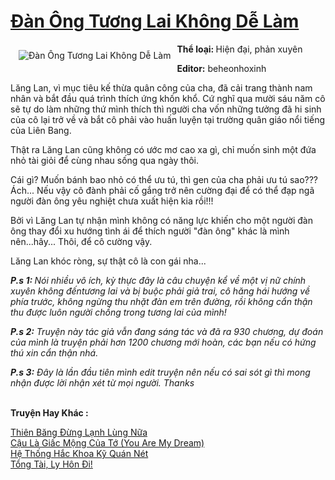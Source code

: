 <a href="https://utruyen.com/dan-ong-tuong-lai-khong-de-lam/17223/" title="Đàn Ông Tương Lai Không Dễ Làm"><h1>Đàn Ông Tương Lai Không Dễ Làm</h1></a><div style="display:table"><img align="right" style="float: left; padding: 10px;" src="https://utruyen.com/images/story/200x260/dan-ong-tuong-lai-khong-de-lam.jpg" alt="Đàn Ông Tương Lai Không Dễ Làm"><b>Thể loại: </b>Hiện đại, phản xuyên<b><p></p>Editor:</b> <b></b>beheonhoxinh<p></p>Lăng Lan, vì mục tiêu kế thừa quân công của cha, đã cải trang thành nam nhân và bắt đầu quá trình thích ứng khốn khổ. Cứ nghĩ qua mười sáu năm cô sẽ tự do làm những thứ mình thích thì người cha vốn những tưởng đã hi sinh của cô lại trở về và bắt cô phải vào huấn luyện tại trường quân giáo nổi tiếng của Liên Bang.<p></p>Thật ra Lăng Lan cũng không có ước mơ cao xa gì, chỉ muốn sinh một đứa nhỏ tài giỏi để cùng nhau sống qua ngày thôi. <p></p>Cái gì? Muốn bánh bao nhỏ có thể ưu tú, thì gen của cha phải ưu tú sao??? Ách... Nếu vậy cô đành phải cố gắng trở nên cường đại để có thể đạp ngã người đàn ông yêu nghiệt chưa xuất hiện kia rồi!!! <p></p>Bởi vì Lăng Lan tự nhận mình không có năng lực khiến cho một người đàn ông thay đổi xu hướng tình ái để thích người "đàn ông" khác là mình nên...hây... Thôi, để cô cường vậy.<p></p>Lăng Lan khóc ròng, sự thật cô là con gái nha...<p></p><b><i>P.s 1: </i></b><i>Nói nhiều vô ích, kỳ thực đây là câu chuyện kể về một vị nữ chính xuyên </i><i>không</i><i> đến</i><i>tương lai</i><i> và bị buộc phải giả trai, cô hăng hái hướng về phía trước, </i><i>không</i><i> ngừng thu nhặt đàn em trên đường, rồi </i><i>không</i><i> cẩn thận thu được luôn người chồng trong </i><i>tương lai</i><i> của mình!</i><p></p><b><i>P.s 2:</i></b><i> Truyện này tác giả vẫn đang sáng tác và đã ra 930 chương, dự đoán của mình là truyện phải hơn 1200 chương mới hoàn, các bạn nếu có hứng thú xin cẩn thận nhá.</i><p></p><b><i>P.s 3:</i></b><i> Đây là lần đầu tiên mình edit truyện nên nếu có sai sót gì thì mong nhận được lời nhận xét từ mọi người. Thanks</i></div><p><br><b>Truyện Hay Khác :</b></p><a href="https://utruyen.com/thien-bang-dung-lanh-lung-nua/11603/" alt="Thiên Băng Đừng Lạnh Lùng Nữa">Thiên Băng Đừng Lạnh Lùng Nữa</a><br/><a href="https://dammyh.wordpress.com/2019/11/07/cau-la-giac-mong-cua-to-you-are-my-dream/" alt="Cậu Là Giấc Mộng Của Tớ (You Are My Dream)">Cậu Là Giấc Mộng Của Tớ (You Are My Dream)</a><br/><a href="https://github.com/quanluxury/truyenhot/tree/master/truyenhay/17482/" alt="Hệ Thống Hắc Khoa Kỹ Quán Nét">Hệ Thống Hắc Khoa Kỹ Quán Nét</a><br/><a href="https://truyenhot2020.wordpress.com/2019/12/11/tong-tai-ly-hon-di/" alt="Tổng Tài, Ly Hôn Đi!">Tổng Tài, Ly Hôn Đi!</a><br/>